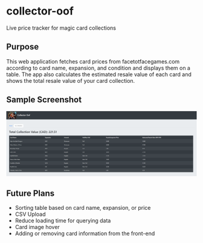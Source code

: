 # collector-oof
Live price tracker for magic card collections

## Purpose
This web application fetches card prices from facetotfacegames.com according to card name, expansion, and condition and displays them on a table.
The app also calculates the estimated resale value of each card and shows the total resale value of your card collection.

## Sample Screenshot
<img src="./miscellaneous/sample.png">

## Future Plans
* Sorting table based on card name, expansion, or price
* CSV Upload
* Reduce loading time for querying data
* Card image hover
* Adding or removing card information from the front-end
